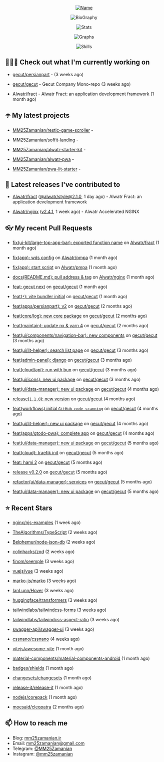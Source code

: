 <p align="center">
  <a href="https://github.com/MM25Zamanian">
    <img
      src="https://readme-typing-svg.demolab.com?font=Comic+Neue&weight=800&size=30&duration=4000&pause=1000&color=04F759&center=true&vCenter=true&multiline=true&repeat=false&width=462&lines=S.+MohammadMahdi+Zamanian"
      alt="Name"
    />
  </a>
</p>

<p align="center">
  <img
    src="https://readme-typing-svg.demolab.com?font=Comic+Neue&duration=4000&pause=1000&color=04F759&center=true&vCenter=true&lines=Junior+Full-Stack+Developer;Focusing+on+Front-End+With+Best+Practice;Trying+to+Learn+SW+Architecture+Patterns"
    alt="BioGraphy"
  />
</p>

<p align="center">
  <img src="https://streak-stats.demolab.com/?user=MM25Zamanian&hide_border=true&border_radius=0&date_format=j%20M%5B%20Y%5D&mode=weekly&card_width=400&background=000802&sideLabels=04F759&dates=04F759&sideNums=04F759&currStreakNum=04F759&ring=04F759&currStreakLabel=04F759&fire=EB4705&hide_longest_streak=true" alt="Stats" />
</p>

<p align="center">
  <img
    src="https://github-readme-activity-graph.vercel.app/graph?username=MM25Zamanian&bg_color=000802&color=04F759&line=04F759&point=ffffff&area=true&hide_border=true"
    alt="Graphs"
  />
</p>

<p align="center">
  <img
    src="https://skillicons.dev/icons?i=androidstudio,arduino,bash,bootstrap,cpp,ts,codepen,css,django,docker,figma,linux,lit,md,mongodb,nginx,nodejs,py,vscode,vite&perline=10"
    alt="Skills"
  />
</p>


## 👨🏻‍💻 Check out what I'm currently working on



- [gecut/persianpart](https://github.com/gecut/persianpart) -  (3 weeks ago)

- [gecut/gecut](https://github.com/gecut/gecut) - Gecut Company Mono-repo (3 weeks ago)

- [Alwatr/fract](https://github.com/Alwatr/fract) - Alwatr Fract: an application development framework (1 month ago)

## ☂️ My latest projects



- [MM25Zamanian/restic-game-scroller](https://github.com/MM25Zamanian/restic-game-scroller) - 

- [MM25Zamanian/soffit-landing](https://github.com/MM25Zamanian/soffit-landing) - 

- [MM25Zamanian/alwatr-starter-kit](https://github.com/MM25Zamanian/alwatr-starter-kit) - 

- [MM25Zamanian/alwatr-pwa](https://github.com/MM25Zamanian/alwatr-pwa) - 

- [MM25Zamanian/pwa-lit-starter](https://github.com/MM25Zamanian/pwa-lit-starter) - 

## 🎉 Latest releases I've contributed to



- [Alwatr/fract](https://github.com/Alwatr/fract) ([@alwatr/style@2.1.0](https://github.com/Alwatr/fract/releases/tag/%40alwatr/style%402.1.0), 1 day ago) - Alwatr Fract: an application development framework

- [Alwatr/nginx](https://github.com/Alwatr/nginx) ([v2.4.1](https://github.com/Alwatr/nginx/releases/tag/v2.4.1), 1 week ago) - Alwatr Accelerated NGINX

## 👓 My recent Pull Requests



- [fix(ui-kit/large-top-app-bar): exported function name](https://github.com/Alwatr/fract/pull/155) on [Alwatr/fract](https://github.com/Alwatr/fract) (1 month ago)

- [fix(app): wds config](https://github.com/Alwatr/pmpa/pull/48) on [Alwatr/pmpa](https://github.com/Alwatr/pmpa) (1 month ago)

- [fix(app): start script](https://github.com/Alwatr/pmpa/pull/47) on [Alwatr/pmpa](https://github.com/Alwatr/pmpa) (1 month ago)

- [docs(README.md): pull address &amp; tag](https://github.com/Alwatr/nginx/pull/21) on [Alwatr/nginx](https://github.com/Alwatr/nginx) (1 month ago)

- [feat: gecut next](https://github.com/gecut/gecut/pull/481) on [gecut/gecut](https://github.com/gecut/gecut) (1 month ago)

- [feat(`*`): vite bundler initial](https://github.com/gecut/gecut/pull/479) on [gecut/gecut](https://github.com/gecut/gecut) (1 month ago)

- [feat(apps/persianpart): v2](https://github.com/gecut/gecut/pull/473) on [gecut/gecut](https://github.com/gecut/gecut) (2 months ago)

- [feat(core/log): new core package](https://github.com/gecut/gecut/pull/460) on [gecut/gecut](https://github.com/gecut/gecut) (2 months ago)

- [feat(maintain): update nx &amp; yarn 4](https://github.com/gecut/gecut/pull/459) on [gecut/gecut](https://github.com/gecut/gecut) (2 months ago)

- [feat(ui/components/navigation-bar): new components](https://github.com/gecut/gecut/pull/442) on [gecut/gecut](https://github.com/gecut/gecut) (3 months ago)

- [feat(ui/lit-helper): search list page](https://github.com/gecut/gecut/pull/431) on [gecut/gecut](https://github.com/gecut/gecut) (3 months ago)

- [feat(admin-panel): django](https://github.com/gecut/gecut/pull/430) on [gecut/gecut](https://github.com/gecut/gecut) (3 months ago)

- [feat(cloud/api): run with bun](https://github.com/gecut/gecut/pull/428) on [gecut/gecut](https://github.com/gecut/gecut) (3 months ago)

- [feat(ui/icons): new ui package](https://github.com/gecut/gecut/pull/427) on [gecut/gecut](https://github.com/gecut/gecut) (3 months ago)

- [feat(ui/data-manager): new ui package](https://github.com/gecut/gecut/pull/400) on [gecut/gecut](https://github.com/gecut/gecut) (4 months ago)

- [release(`1.1.0`): new version](https://github.com/gecut/gecut/pull/391) on [gecut/gecut](https://github.com/gecut/gecut) (4 months ago)

- [feat(workflows) initial `GitHub code scanning`](https://github.com/gecut/gecut/pull/390) on [gecut/gecut](https://github.com/gecut/gecut) (4 months ago)

- [feat(ui/lit-helper): new ui package](https://github.com/gecut/gecut/pull/380) on [gecut/gecut](https://github.com/gecut/gecut) (4 months ago)

- [feat(apps/gtodo-pwa): complete app](https://github.com/gecut/gecut/pull/379) on [gecut/gecut](https://github.com/gecut/gecut) (4 months ago)

- [feat(ui/data-manager): new ui package](https://github.com/gecut/gecut/pull/366) on [gecut/gecut](https://github.com/gecut/gecut) (5 months ago)

- [feat(cloud): traefik init](https://github.com/gecut/gecut/pull/365) on [gecut/gecut](https://github.com/gecut/gecut) (5 months ago)

- [feat: hami 2](https://github.com/gecut/gecut/pull/362) on [gecut/gecut](https://github.com/gecut/gecut) (5 months ago)

- [release v0.2.0](https://github.com/gecut/gecut/pull/356) on [gecut/gecut](https://github.com/gecut/gecut) (5 months ago)

- [refactor(ui/data-manager): services](https://github.com/gecut/gecut/pull/352) on [gecut/gecut](https://github.com/gecut/gecut) (5 months ago)

- [feat(ui/data-manager): new ui package](https://github.com/gecut/gecut/pull/344) on [gecut/gecut](https://github.com/gecut/gecut) (5 months ago)

## ⭐ Recent Stars



- [nginx/njs-examples](https://github.com/nginx/njs-examples) (1 week ago)

- [TheAlgorithms/TypeScript](https://github.com/TheAlgorithms/TypeScript) (2 weeks ago)

- [Belphemur/node-json-db](https://github.com/Belphemur/node-json-db) (2 weeks ago)

- [colinhacks/zod](https://github.com/colinhacks/zod) (2 weeks ago)

- [finom/seemple](https://github.com/finom/seemple) (3 weeks ago)

- [vuejs/vue](https://github.com/vuejs/vue) (3 weeks ago)

- [marko-js/marko](https://github.com/marko-js/marko) (3 weeks ago)

- [IanLunn/Hover](https://github.com/IanLunn/Hover) (3 weeks ago)

- [huggingface/transformers](https://github.com/huggingface/transformers) (3 weeks ago)

- [tailwindlabs/tailwindcss-forms](https://github.com/tailwindlabs/tailwindcss-forms) (3 weeks ago)

- [tailwindlabs/tailwindcss-aspect-ratio](https://github.com/tailwindlabs/tailwindcss-aspect-ratio) (3 weeks ago)

- [swagger-api/swagger-ui](https://github.com/swagger-api/swagger-ui) (3 weeks ago)

- [cssnano/cssnano](https://github.com/cssnano/cssnano) (4 weeks ago)

- [vitejs/awesome-vite](https://github.com/vitejs/awesome-vite) (1 month ago)

- [material-components/material-components-android](https://github.com/material-components/material-components-android) (1 month ago)

- [badges/shields](https://github.com/badges/shields) (1 month ago)

- [changesets/changesets](https://github.com/changesets/changesets) (1 month ago)

- [release-it/release-it](https://github.com/release-it/release-it) (1 month ago)

- [nodejs/corepack](https://github.com/nodejs/corepack) (1 month ago)

- [moesaid/cleopatra](https://github.com/moesaid/cleopatra) (2 months ago)

## 📫 How to reach me

- Blog: [mm25zamanian.ir](https://mm25zamanian.ir)
- Email: [mm25zamanian@gmail.com](mailto://mm25zamanian@gmail.com)
- Telegram: [@MM25Zamanian](https://t.me/MM25Zamanian)
- Instagram: [@mm25zamanian](https://instagram.com/mm25zamanian)
